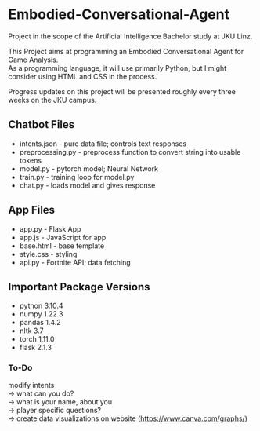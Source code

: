 # Embodied-Conversational-Agent
Project in the scope of the Artificial Intelligence Bachelor study at JKU Linz.

This Project aims at programming an Embodied Conversational Agent for Game Analysis. <br>
As a programming language, it will use primarily Python, but I might consider using HTML and CSS in the process.

Progress updates on this project will be presented roughly every three weeks on the JKU campus.

## Chatbot Files
* intents.json - pure data file; controls text responses
* preprocessing.py - preprocess function to convert string into usable tokens
* model.py - pytorch model; Neural Network
* train.py - training loop for model.py
* chat.py - loads model and gives response

## App Files
* app.py - Flask App
* app.js - JavaScript for app
* base.html - base template
* style.css - styling
* api.py - Fortnite API; data fetching

## Important Package Versions
* python 3.10.4
* numpy 1.22.3
* pandas 1.4.2
* nltk 3.7
* torch 1.11.0
* flask 2.1.3

### To-Do
modify intents <br>
-> what can you do? <br>
-> what is your name, about you <br>
-> player specific questions? <br>
-> create data visualizations on website (https://www.canva.com/graphs/) <br>